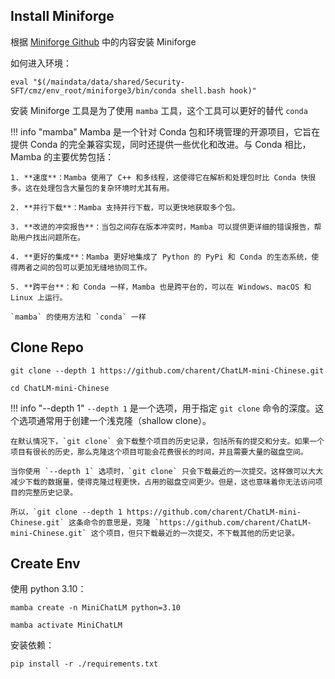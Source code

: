 ## Install Miniforge

根据 [Miniforge Github](https://github.com/conda-forge/miniforge) 中的内容安装 Miniforge

如何进入环境：

```
eval "$(/maindata/data/shared/Security-SFT/cmz/env_root/miniforge3/bin/conda shell.bash hook)"
```

安装 Miniforge 工具是为了使用 `mamba` 工具，这个工具可以更好的替代 `conda`

!!! info "mamba"
    Mamba 是一个针对 Conda 包和环境管理的开源项目，它旨在提供 Conda 的完全兼容实现，同时还提供一些优化和改进。与 Conda 相比，Mamba 的主要优势包括：

    1. **速度**：Mamba 使用了 C++ 和多线程，这使得它在解析和处理包时比 Conda 快很多。这在处理包含大量包的复杂环境时尤其有用。

    2. **并行下载**：Mamba 支持并行下载，可以更快地获取多个包。

    3. **改进的冲突报告**：当包之间存在版本冲突时，Mamba 可以提供更详细的错误报告，帮助用户找出问题所在。

    4. **更好的集成**：Mamba 更好地集成了 Python 的 PyPi 和 Conda 的生态系统，使得两者之间的包可以更加无缝地协同工作。

    5. **跨平台**：和 Conda 一样，Mamba 也是跨平台的，可以在 Windows、macOS 和 Linux 上运行。

    `mamba` 的使用方法和 `conda` 一样


## Clone Repo

```
git clone --depth 1 https://github.com/charent/ChatLM-mini-Chinese.git

cd ChatLM-mini-Chinese
```

!!! info "--depth 1"
    `--depth 1` 是一个选项，用于指定 `git clone` 命令的深度。这个选项通常用于创建一个浅克隆（shallow clone）。

    在默认情况下，`git clone` 会下载整个项目的历史记录，包括所有的提交和分支。如果一个项目有很长的历史，那么克隆这个项目可能会花费很长的时间，并且需要大量的磁盘空间。

    当你使用 `--depth 1` 选项时，`git clone` 只会下载最近的一次提交。这样做可以大大减少下载的数据量，使得克隆过程更快，占用的磁盘空间更少。但是，这也意味着你无法访问项目的完整历史记录。

    所以，`git clone --depth 1 https://github.com/charent/ChatLM-mini-Chinese.git` 这条命令的意思是，克隆 `https://github.com/charent/ChatLM-mini-Chinese.git` 这个项目，但只下载最近的一次提交，不下载其他的历史记录。

## Create Env

使用 python 3.10：

```
mamba create -n MiniChatLM python=3.10

mamba activate MiniChatLM
```

安装依赖：

```
pip install -r ./requirements.txt
```

